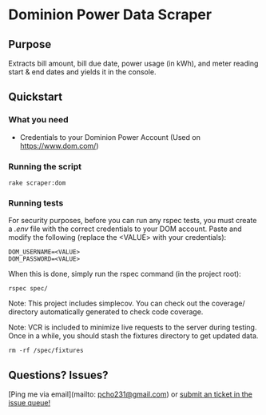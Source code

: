 # Dominion Power Data Scraper

## Purpose
Extracts bill amount, bill due date, power usage (in kWh), and meter reading start & end dates and yields it in the console.

## Quickstart

### What you need
* Credentials to your Dominion Power Account (Used on https://www.dom.com/)

### Running the script
```
rake scraper:dom
```

### Running tests
For security purposes, before you can run any rspec tests, you must create a *.env* file with the correct credentials to your DOM account.  Paste and modify the following (replace the \<VALUE\> with your credentials):
```
DOM_USERNAME=<VALUE>
DOM_PASSWORD=<VALUE>
```

When this is done, simply run the rspec command (in the project root):
```
rspec spec/
```

Note: This project includes simplecov.  You can check out the coverage/ directory automatically generated to check code coverage.

Note: VCR is included to minimize live requests to the server during testing. Once in a while, you should stash the fixtures directory to get updated data.
```
rm -rf /spec/fixtures
```

## Questions?  Issues?
[Ping me via email](mailto: pcho231@gmail.com) or [submit an ticket in the issue queue!](https://github.com/freestylebit/dom-scraper/issues)
